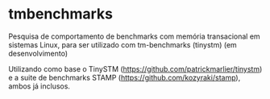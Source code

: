 # tmbenchmarks
Pesquisa de comportamento de benchmarks com memória transacional em sistemas Linux, para ser utilizado com tm-benchmarks (tinystm) (em desenvolvimento)

Utilizando como base o TinySTM (https://github.com/patrickmarlier/tinystm) e a suite de benchmarks STAMP (https://github.com/kozyraki/stamp), ambos já inclusos.
